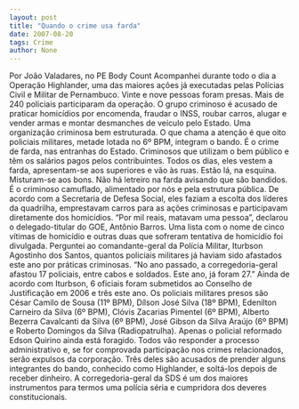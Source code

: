 ```yaml
---
layout: post
title: "Quando o crime usa farda"
date: 2007-08-20
tags: Crime
author: None
---
```

Por Jo&atilde;o Valadares, no PE Body Count
Acompanhei durante todo o dia a Opera&ccedil;&atilde;o Highlander, uma das maiores a&ccedil;&otilde;es j&aacute; executadas pelas Pol&iacute;cias Civil e Militar de Pernambuco. Vinte e nove pessoas foram presas. Mais de 240 policiais participaram da opera&ccedil;&atilde;o. O grupo criminoso &eacute; acusado de praticar homic&iacute;dios por encomenda, fraudar o INSS, roubar carros, alugar e vender armas e montar desmanches de ve&iacute;culo pelo Estado. Uma organiza&ccedil;&atilde;o criminosa bem estruturada.
O que chama a aten&ccedil;&atilde;o &eacute; que oito policiais militares, metade lotada no 6&ordm; BPM, integram o bando. &Eacute; o crime de farda, nas entranhas do Estado. Criminosos que utilizam o bem p&uacute;blico e t&ecirc;m os sal&aacute;rios pagos pelos contribuintes. Todos os dias, eles vestem a farda, apresentam-se aos superiores e v&atilde;o &agrave;s ruas. Est&atilde;o l&aacute;, na esquina. Misturam-se aos bons. N&atilde;o h&aacute; letreiro na farda avisando que s&atilde;o bandidos. &Eacute; o criminoso camuflado, alimentado por n&oacute;s e pela estrutura p&uacute;blica.
De acordo com a Secretaria de Defesa Social, eles faziam a escolta dos l&iacute;deres da quadrilha, emprestavam carros para as a&ccedil;&otilde;es criminosas e participavam diretamente dos homic&iacute;dios. &ldquo;Por mil reais, matavam uma pessoa&rdquo;, declarou o delegado-titular do GOE, Ant&ocirc;nio Barros. Uma lista com o nome de cinco v&iacute;timas de homic&iacute;dio e outras duas que sofreram tentativa de homic&iacute;dio foi divulgada.
Perguntei ao comandante-geral da Pol&iacute;cia Militar, Iturbson Agostinho dos Santos, quantos policiais militares j&aacute; haviam sido afastados este ano por pr&aacute;ticas criminosas. &ldquo;No ano passado, a corregedoria-geral afastou 17 policiais, entre cabos e soldados. Este ano, j&aacute; foram 27.&rdquo; Ainda de acordo com Iturbson, 6 oficiais foram submetidos ao Conselho de Justifica&ccedil;&atilde;o em 2006 e tr&ecirc;s este ano. 
Os policiais militares presos s&atilde;o C&eacute;sar Camilo de Sousa (11&ordm; BPM), D&iacute;lson Jos&eacute; Silva (18&ordm; BPM), Edenilton Carneiro da Silva (6&ordm; BPM), Cl&oacute;vis Zacarias Pimentel (6&ordm; BPM), Alberto Bezerra Cavalcanti da Silva (6&ordm; BPM), Jos&eacute; Gibson da Silva Ara&uacute;jo (6&ordm; BPM) e Roberto Domingos da Silva (Radiopatrulha). Apenas o policial reformado Edson Quirino ainda est&aacute; foragido. 
Todos v&atilde;o responder a processo administrativo e, se for comprovada participa&ccedil;&atilde;o nos crimes relacionados, ser&atilde;o expulsos da corpora&ccedil;&atilde;o. Tr&ecirc;s deles s&atilde;o acusados de prender alguns integrantes do bando, conhecido como Highlander, e solt&aacute;-los depois de receber dinheiro. A corregedoria-geral da SDS &eacute; um dos maiores instrumentos para termos uma pol&iacute;cia s&eacute;ria e cumpridora dos deveres constitucionais.  
